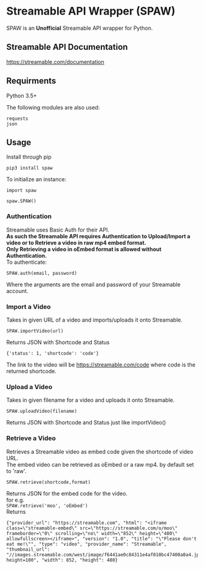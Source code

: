 # Streamable API Wrapper (SPAW)
SPAW is an **Unofficial**   Streamable API wrapper for Python.  

## Streamable API Documentation
https://streamable.com/documentation

## Requirments
Python 3.5+  

The following modules are also used:
```
requests
json
```

## Usage
Install through pip  
```
pip3 install spaw
```  
To initialize an instance:  
``` 
import spaw  

spaw.SPAW() 
```

### Authentication
Streamable uses Basic Auth for their API.  
**As such the Streamable API requires Authentication to Upload/Import a video or to Retrieve a video in raw mp4 embed format.  
Only Retrieving a video in oEmbed format is allowed without Authentication.**  
To authenticate:
```
SPAW.auth(email, password)
```  
Where the arguments are the email and password of your Streamable account.
### Import a Video
Takes in given URL of a video and imports/uploads it onto Streamable.  
```
SPAW.importVideo(url)
```
Returns JSON with Shortcode and Status
```
{'status': 1, 'shortcode': 'code'}
```
The link to the video will be https://streamable.com/code where code is the returned shortcode.

### Upload a Video
Takes in given filename for a video and uploads it onto Streamable.
```
SPAW.uploadVideo(filename)
```
Returns JSON with Shortcode and Status just like importVideo()

### Retrieve a Video
Retrieves a Streamable video as embed code given the shortcode of video URL.  
The embed video can be retrieved as oEmbed or a raw mp4. by default set to 'raw'. 
```
SPAW.retrieve(shortcode,format)
```
Returns JSON for the embed code for the video.  
for e.g.  
`SPAW.retrieve('moo', 'oEmbed')`  
Returns
```
{"provider_url": "https://streamable.com", "html": "<iframe class=\"streamable-embed\" src=\"https://streamable.com/o/moo\" frameborder=\"0\" scrolling=\"no\" width=\"852\" height=\"480\" allowfullscreen></iframe>", "version": "1.0", "title": "\"Please don't eat me!\"", "type": "video", "provider_name": "Streamable", "thumbnail_url": "//images.streamable.com/west/image/f6441ae0c84311e4af010bc47400a0a4.jpg?height=100", "width": 852, "height": 480}
```
